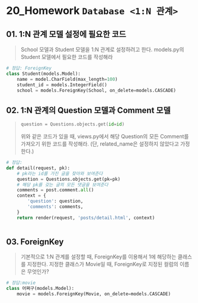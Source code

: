 # 20_Homework	`Database <1:N 관계>`

## 01. 1:N 관계 모델 설정에 필요한 코드

> School 모델과 Student 모델을 1:N 관계로 설정하려고 한다. models.py의 Student 모델에서 필요한 코드를 작성해라

```python
# 정답: ForeignKey
class Student(models.Model):
    name = model.CharField(max_length=100)
    student_id = models.IntegerField()
    school = models.ForeignKey(School, on_delete=models.CASCADE)

```


## 02. 1:N 관계의 Question 모델과 Comment 모델
> ```python
> question = Questions.objects.get(id=id)
> ```
>
> 위와 같은 코드가 있을 때, views.py에서 해당 Question의 모든 Comment를 가져오기 위한 코드를 작성해라. (단, related_name은 설정하지 않았다고 가정한다.)

```python
# 정답: 
def detail(request, pk):
    # pk라는 id를 가진 글을 찾아와 보여준다
    question = Questions.objects.get(pk=pk)
    # 해당 pk를 갖는 글의 모든 댓글을 보여준다
    comments = post.comment.all()
    context = {
        'question': question,
        'comments': comments,
    }
    return render(request, 'posts/detail.html', context)
    
```


## 03. ForeignKey
> 기본적으로 1:N 관계를 설정할 때, ForeignKey를 이용해서 1에 해당하는 클래스를 지정한다. 지정한 클래스가 Movie일 때, ForeignKey로 지정된 컬럼의 이름은 무엇인가?

```python
# 정답:movie
class 어쩌구(models.Model):
    movie = models.ForeignKey(Movie, on_delete=models.CASCADE)
```

